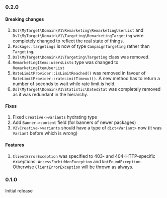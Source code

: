 ### 0.2.0

#### Breaking changes

1. `Dsl\MyTarget\Domain\V1\Remarketing\RemarketingUserList` and `Dsl\MyTarget\Domain\V1\Targeting\RemarketingTargeting`
    were completely changed to reflect the real state of things.
2. `Package::targetings` is now of type `CampaignTargeting` rather than `Targeting`.
3. `Dsl\MyTarget\Domain\V1\Targeting\Targeting` class was removed.
4. `RemarketingItem::usersLists` type was changed to `RemarketingItemUserList`
5. `RateLimitProvider::isLimitReached()` was removed in favour of `RateLimitProvider::rateLimitTimeout()`.
    A new method has to return a number of seconds to wait while rate limit is held.
6. `Dsl\MyTarget\Domain\V1\Statistic\DatedStat` was completely removed as it was redundant in the hierarchy.

#### Fixes

1. Fixed `Creative->variants` hydrating type
2. Add `Banner->content` field (for banners of newer packages)
3. `V2\Creative->variants` should have a type of `dict<Variant>` now (it was `Variant` before which is wrong)

#### Features

1. `ClientErrorException` was specified to 403- and 404-HTTP-specific exceptions: `AccessForbiddenException` and
    `NotFoundException`. Otherwise `ClientErrorException` will be thrown as always.

### 0.1.0

Initial release
